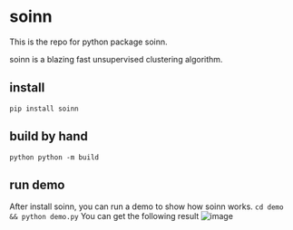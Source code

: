# soinn
This is the repo for python package soinn.

soinn is a blazing fast unsupervised clustering algorithm.

## install
`
pip install soinn
`

## build by hand
`python
python -m build
`

## run demo
After install soinn, you can run a demo to show how soinn works.
`
cd demo && python demo.py
`
You can get the following result
![image](https://github.com/uestc-lfs/soinn/blob/master/demo/result.png)
